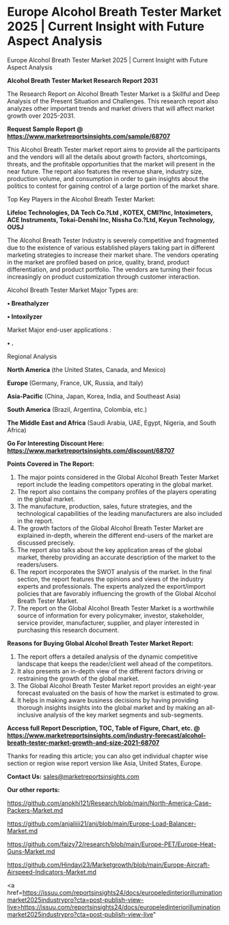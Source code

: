 # Europe Alcohol Breath Tester Market 2025 | Current Insight with Future Aspect Analysis
Europe Alcohol Breath Tester Market 2025 | Current Insight with Future Aspect Analysis

<strong>Alcohol Breath Tester Market Research Report 2031</strong>

The Research Report on Alcohol Breath Tester Market is a Skillful and Deep Analysis of the Present Situation and Challenges. This research report also analyzes other important trends and market drivers that will affect market growth over 2025-2031.

<strong>Request Sample Report @ <a href=https://www.marketreportsinsights.com/sample/68707>https://www.marketreportsinsights.com/sample/68707</a></strong>

This Alcohol Breath Tester market report aims to provide all the participants and the vendors will all the details about growth factors, shortcomings, threats, and the profitable opportunities that the market will present in the near future. The report also features the revenue share, industry size, production volume, and consumption in order to gain insights about the politics to contest for gaining control of a large portion of the market share.

Top Key Players in the Alcohol Breath Tester Market:

<strong>Lifeloc Technologies, DA Tech Co.?Ltd , KOTEX, CMI?Inc, Intoximeters, ACE Instruments, Tokai-Denshi Inc, Nissha Co.?Ltd, Keyun Technology, OUSJ</strong>

The Alcohol Breath Tester Industry is severely competitive and fragmented due to the existence of various established players taking part in different marketing strategies to increase their market share. The vendors operating in the market are profiled based on price, quality, brand, product differentiation, and product portfolio. The vendors are turning their focus increasingly on product customization through customer interaction.

Alcohol Breath Tester Market Major Types are:

<strong>• Breathalyzer 

• Intoxilyzer</strong>

Market Major end-user applications :

<strong>• .</strong>

Regional Analysis

</u><strong><b>North America</b></strong> (the United States, Canada, and Mexico)

<strong><b>Europe </b></strong>(Germany, France, UK, Russia, and Italy)

<strong><b>Asia-Pacific</b></strong> (China, Japan, Korea, India, and Southeast Asia)

<strong><b>South America</b></strong> (Brazil, Argentina, Colombia, etc.)

<strong><b>The Middle East and Africa</b></strong> (Saudi Arabia, UAE, Egypt, Nigeria, and South Africa)

<strong>Go For Interesting Discount Here: <a href=https://www.marketreportsinsights.com/discount/68707>https://www.marketreportsinsights.com/discount/68707</a></strong>

<strong>Points Covered in The Report:</strong>
<ol>
  <li>The major points considered in the Global Alcohol Breath Tester Market report include the leading competitors operating in the global market.</li>
  <li>The report also contains the company profiles of the players operating in the global market.</li>
  <li>The manufacture, production, sales, future strategies, and the technological capabilities of the leading manufacturers are also included in the report.</li>
  <li>The growth factors of the Global Alcohol Breath Tester Market are explained in-depth, wherein the different end-users of the market are discussed precisely.</li>
  <li>The report also talks about the key application areas of the global market, thereby providing an accurate description of the market to the readers/users.</li>
  <li>The report incorporates the SWOT analysis of the market. In the final section, the report features the opinions and views of the industry experts and professionals. The experts analyzed the export/import policies that are favorably influencing the growth of the Global Alcohol Breath Tester Market.</li>
  <li>The report on the Global Alcohol Breath Tester Market is a worthwhile source of information for every policymaker, investor, stakeholder, service provider, manufacturer, supplier, and player interested in purchasing this research document.</li>
</ol>
<strong>Reasons for Buying Global Alcohol Breath Tester Market Report:</strong>

<ol>
  <li>The report offers a detailed analysis of the dynamic competitive landscape that keeps the reader/client well ahead of the competitors.</li>
  <li>It also presents an in-depth view of the different factors driving or restraining the growth of the global market.</li>
  <li>The Global Alcohol Breath Tester Market report provides an eight-year forecast evaluated on the basis of how the market is estimated to grow.</li>
  <li>It helps in making aware business decisions by having providing thorough insights insights into the global market and by making an all-inclusive analysis of the key market segments and sub-segments.</li>
</ol>
<strong>Access full Report Description, TOC, Table of Figure, Chart, etc. @ <a href=https://www.marketreportsinsights.com/industry-forecast/alcohol-breath-tester-market-growth-and-size-2021-68707>https://www.marketreportsinsights.com/industry-forecast/alcohol-breath-tester-market-growth-and-size-2021-68707</a></strong>


Thanks for reading this article; you can also get individual chapter wise section or region wise report version like Asia, United States, Europe.

<strong>Contact Us:</strong>
sales@marketreportsinsights.com

<strong>Our other reports:</strong>

<a href=https://github.com/anokhi121/Research/blob/main/North-America-Case-Packers-Market.md>https://github.com/anokhi121/Research/blob/main/North-America-Case-Packers-Market.md</a>

<a href=https://github.com/anjaliiii21/anj/blob/main/Europe-Load-Balancer-Market.md>https://github.com/anjaliiii21/anj/blob/main/Europe-Load-Balancer-Market.md</a>

<a href=https://github.com/faizy72/research/blob/main/Europe-PET/Europe-Heat-Guns-Market.md>https://github.com/faizy72/research/blob/main/Europe-PET/Europe-Heat-Guns-Market.md</a>

<a href=https://github.com/Hindavi23/Marketgrowth/blob/main/Europe-Aircraft-Airspeed-Indicators-Market.md>https://github.com/Hindavi23/Marketgrowth/blob/main/Europe-Aircraft-Airspeed-Indicators-Market.md</a>

<a href=https://issuu.com/reportsinsights24/docs/europeledinteriorilluminationmarket2025industrypro?cta=post-publish-view-live>https://issuu.com/reportsinsights24/docs/europeledinteriorilluminationmarket2025industrypro?cta=post-publish-view-live</a>"
